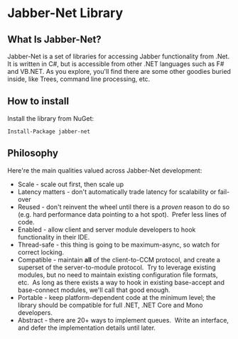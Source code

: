 Jabber-Net Library
===================

What Is Jabber-Net?
-------------------

Jabber-Net is a set of libraries for accessing Jabber functionality from .Net.
It is written in C#, but is accessible from other .NET languages such as F# and
VB.NET. As you explore, you'll find there are some other goodies buried inside,
like Trees, command line processing, etc.

How to install
--------------

Install the library from NuGet:

    Install-Package jabber-net

Philosophy
----------

Here're the main qualities valued across Jabber-Net development:

-   Scale - scale out first, then scale up
-   Latency matters - don't automatically trade latency for scalability
    or fail-over
-   Reused - don't reinvent the wheel until there is a *proven* reason
    to do so (e.g. hard performance data pointing to a hot spot). 
    Prefer less lines of code.
-   Enabled - allow client and server module developers to hook functionality in
    their IDE.
-   Thread-safe - this thing is going to be maximum-async, so watch for
    correct locking.
-   Compatible - maintain **all** of the client-to-CCM protocol, and
    create a superset of the server-to-module protocol.  Try to leverage
    existing modules, but no need to maintain existing configuration
    file formats, etc.  As long as there exists a way to hook in
    existing base-accept and base-connect modules, we'll call that
    good enough.
-   Portable - keep platform-dependent code at the minimum level; the library
    should be compatible for full .NET, .NET Core and Mono developers.
-   Abstract - there are 20+ ways to implement queues.  Write an
    interface, and defer the implementation details until later.

